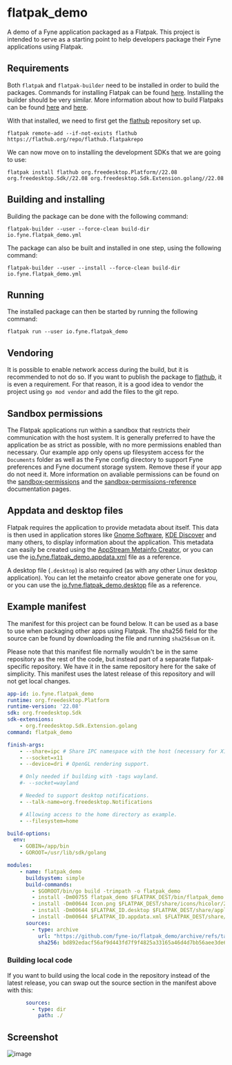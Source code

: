 # flatpak_demo
A demo of a Fyne application packaged as a Flatpak. This project is intended to serve as a starting point to help developers package their Fyne applications using Flatpak.

## Requirements
Both `flatpak` and `flatpak-builder` need to be installed in order to build the packages. Commands for installing Flatpak can be found [here](https://flatpak.org/setup/). Installing the builder should be very similar.
More information about how to build Flatpaks can be found [here](https://docs.flatpak.org/en/latest/first-build.html) and [here](https://docs.flatpak.org/en/latest/building.html).

With that installed, we need to first get the [flathub](https://flatpak.org) repository set up.
```
flatpak remote-add --if-not-exists flathub https://flathub.org/repo/flathub.flatpakrepo
```

We can now move on to installing the development SDKs that we are going to use:
```
flatpak install flathub org.freedesktop.Platform//22.08 org.freedesktop.Sdk//22.08 org.freedesktop.Sdk.Extension.golang//22.08
```

## Building and installing

Building the package can be done with the following command:
```
flatpak-builder --user --force-clean build-dir io.fyne.flatpak_demo.yml
```

The package can also be built and installed in one step, using the following command:
```
flatpak-builder --user --install --force-clean build-dir io.fyne.flatpak_demo.yml
```

## Running
The installed package can then be started by running the following command:
```
flatpak run --user io.fyne.flatpak_demo
```

## Vendoring
It is possible to enable network access during the build, but it is recommended to not do so. If you want to publish the package to [flathub](https://flathub.org), it is even a requirement.
For that reason, it is a good idea to vendor the project using `go mod vendor` and add the files to the git repo.

## Sandbox permissions
The Flatpak applications run within a sandbox that restricts their communication with the host system. It is generally preferred to have the application be as strict as possible,
with no more permissions enabled than necessary. Our example app only opens up filesystem access for the `Documents` folder as well as the Fyne config directory to support Fyne
preferences and Fyne document storage system. Remove these if your app do not need it.
More information on avaliable permissions can be found on the [sandbox-permissions](https://docs.flatpak.org/en/latest/sandbox-permissions.html) 
and the [sandbox-permissions-reference](https://docs.flatpak.org/en/latest/sandbox-permissions-reference.html) documentation pages.

## Appdata and desktop files
Flatpak requires the application to provide metadata about itself. This data is then used in application stores like [Gnome Software](https://apps.gnome.org/en-GB/app/org.gnome.Software/), [KDE Discover](https://apps.kde.org/discover/)
and many others, to display information about the application. This metadata can easily be created using the [AppStream Metainfo Creator](https://www.freedesktop.org/software/appstream/metainfocreator/#/guiapp),
or you can use the [io.fyne.flatpak_demo.appdata.xml](https://github.com/fyne-io/flatpak_demo/blob/main/io.fyne.flatpak_demo.appdata.xml) file as a reference.

A desktop file (`.desktop`) is also required (as with any other Linux desktop application). You can let the metainfo creator above generate one for you, or you can use the [io.fyne.flatpak_demo.desktop](https://github.com/fyne-io/flatpak_demo/blob/main/io.fyne.flatpak_demo.desktop) file as a reference.

## Example manifest
The manifest for this project can be found below. It can be used as a base to use when packaging other apps using Flatpak.
The sha256 field for the source can be found by downloading the file and running `sha256sum` on it.

Please note that this manifest file normally wouldn't be in the same repository as the rest of the code, but instead
part of a separate flatpak-specific repository. We have it in the same repository here for the sake of simplicity.
This manifest uses the latest release of this repository and will not get local changes.

```yml
app-id: io.fyne.flatpak_demo
runtime: org.freedesktop.Platform
runtime-version: '22.08'
sdk: org.freedesktop.Sdk
sdk-extensions:
    - org.freedesktop.Sdk.Extension.golang
command: flatpak_demo

finish-args:
    - --share=ipc # Share IPC namespace with the host (necessary for X11).
    - --socket=x11
    - --device=dri # OpenGL rendering support.

    # Only needed if building with -tags wayland.
    #- --socket=wayland

    # Needed to support desktop notifications.
    - --talk-name=org.freedesktop.Notifications

    # Allowing access to the home directory as example.
    - --filesystem=home

build-options:
  env:
    - GOBIN=/app/bin
    - GOROOT=/usr/lib/sdk/golang

modules:
    - name: flatpak_demo
      buildsystem: simple
      build-commands:
        - $GOROOT/bin/go build -trimpath -o flatpak_demo
        - install -Dm00755 flatpak_demo $FLATPAK_DEST/bin/flatpak_demo
        - install -Dm00644 Icon.png $FLATPAK_DEST/share/icons/hicolor/256x256/apps/$FLATPAK_ID.png
        - install -Dm00644 $FLATPAK_ID.desktop $FLATPAK_DEST/share/applications/$FLATPAK_ID.desktop
        - install -Dm00644 $FLATPAK_ID.appdata.xml $FLATPAK_DEST/share/appdata/$FLATPAK_ID.appdata.xml
      sources:
        - type: archive
          url: "https://github.com/fyne-io/flatpak_demo/archive/refs/tags/v1.2.0.tar.gz"
          sha256: bd892edacf56af9d443fd7f9f4825a33165a46d4d7bb56aee3de690144798c18
```

### Building local code
If you want to build using the local code in the repository instead of the latest release, you can
swap out the source section in the manifest above with this:

```yml
      sources:
        - type: dir
          path: ./
```

## Screenshot
![image](https://user-images.githubusercontent.com/25466657/132946432-97394fa4-3980-473a-a161-99240d02a95e.png)

